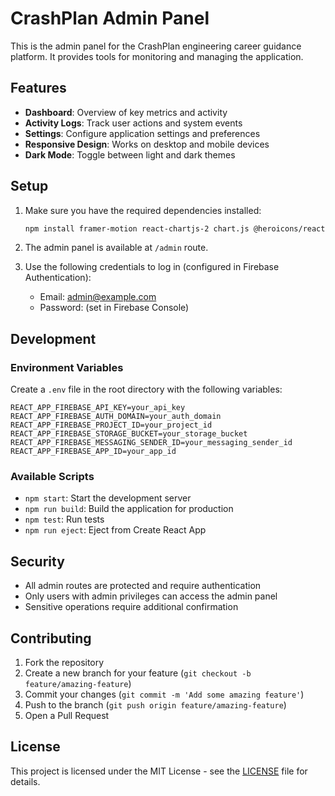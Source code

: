 # CrashPlan Admin Panel

This is the admin panel for the CrashPlan engineering career guidance platform. It provides tools for monitoring and managing the application.

## Features

- **Dashboard**: Overview of key metrics and activity
- **Activity Logs**: Track user actions and system events
- **Settings**: Configure application settings and preferences
- **Responsive Design**: Works on desktop and mobile devices
- **Dark Mode**: Toggle between light and dark themes

## Setup

1. Make sure you have the required dependencies installed:
   ```bash
   npm install framer-motion react-chartjs-2 chart.js @heroicons/react react-icons
   ```

2. The admin panel is available at `/admin` route.

3. Use the following credentials to log in (configured in Firebase Authentication):
   - Email: admin@example.com
   - Password: (set in Firebase Console)

## Development

### Environment Variables

Create a `.env` file in the root directory with the following variables:

```
REACT_APP_FIREBASE_API_KEY=your_api_key
REACT_APP_FIREBASE_AUTH_DOMAIN=your_auth_domain
REACT_APP_FIREBASE_PROJECT_ID=your_project_id
REACT_APP_FIREBASE_STORAGE_BUCKET=your_storage_bucket
REACT_APP_FIREBASE_MESSAGING_SENDER_ID=your_messaging_sender_id
REACT_APP_FIREBASE_APP_ID=your_app_id
```

### Available Scripts

- `npm start`: Start the development server
- `npm run build`: Build the application for production
- `npm test`: Run tests
- `npm run eject`: Eject from Create React App

## Security

- All admin routes are protected and require authentication
- Only users with admin privileges can access the admin panel
- Sensitive operations require additional confirmation

## Contributing

1. Fork the repository
2. Create a new branch for your feature (`git checkout -b feature/amazing-feature`)
3. Commit your changes (`git commit -m 'Add some amazing feature'`)
4. Push to the branch (`git push origin feature/amazing-feature`)
5. Open a Pull Request

## License

This project is licensed under the MIT License - see the [LICENSE](LICENSE) file for details.
